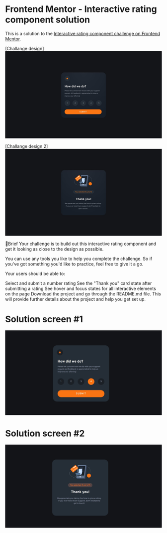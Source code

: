 # Frontend Mentor - Interactive rating component solution

This is a solution to the [Interactive rating component challenge on Frontend Mentor](https://www.frontendmentor.io/challenges/interactive-rating-component-koxpeBUmI). 

[Challange design]![image](/design/desktop-design.jpg)

[Challange design 2]![image](/design/desktop-thank-you-state.jpg)


📝Brief
Your challenge is to build out this interactive rating component and get it looking as close to the design as possible.

You can use any tools you like to help you complete the challenge. So if you've got something you'd like to practice, feel free to give it a go.

Your users should be able to:

Select and submit a number rating
See the "Thank you" card state after submitting a rating
See hover and focus states for all interactive elements on the page
Download the project and go through the README.md file. This will provide further details about the project and help you get set up.

# Solution screen #1
![image](/images/solution1.jpg)

# Solution screen #2
![image](/images/solution2.jpg)
